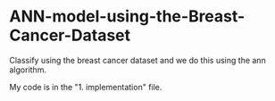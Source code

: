 # ANN-model-using-the-Breast-Cancer-Dataset
 Classify using the breast cancer dataset and we do this using the ann algorithm.

My code is in the "1. implementation" file.

